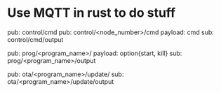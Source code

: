 # Use MQTT in rust to do stuff

pub: control/cmd
pub: control/<node_number>/cmd  payload: cmd
sub: control/cmd/output

pub: prog/<program_name>/       payload: option{start, kill}
sub: prog/<program_name>/output

pub: ota/<program_name>/update/<version>
sub: ota/<program_name>/update/output
